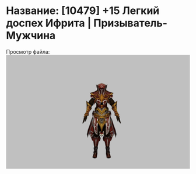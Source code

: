 # Название: [10479] +15 Легкий доспех Ифрита | Призыватель-Мужчина

Просмотр файла:
![p080020.png](p080020.png)